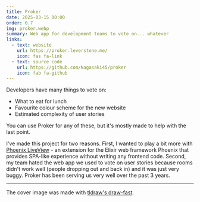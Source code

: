 ```yaml
---
title: Proker
date: 2025-03-15 00:00
order: 0.7
img: proker.webp
summary: Web app for development teams to vote on... whatever
links:
  - text: website
    url: https://proker.leverstone.me/
    icon: fas fa-link
  - text: source code
    url: https://github.com/Nagasaki45/proker
    icon: fab fa-github
---
```


Developers have many things to vote on:

- What to eat for lunch
- Favourite colour scheme for the new website
- Estimated complexity of user stories

You can use Proker for any of these, but it's mostly made to help with the last point.

I've made this project for two reasons. First, I wanted to play a bit more with [Phoenix LiveView](https://hexdocs.pm/phoenix_live_view/welcome.html) - an extension for the Elixir web framework Phoenix that provides SPA-like experience without writing any frontend code. Second, my team hated the web app we used to vote on user stories because rooms didn't work well (people dropping out and back in) and it was just very buggy. Proker has been serving us very well over the past 3 years.

---

The cover image was made with [tldraw's draw-fast](https://drawfast.tldraw.com/).